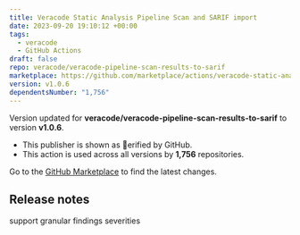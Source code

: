 ```yaml
---
title: Veracode Static Analysis Pipeline Scan and SARIF import
date: 2023-09-20 19:10:12 +00:00
tags:
  - veracode
  - GitHub Actions
draft: false
repo: veracode/veracode-pipeline-scan-results-to-sarif
marketplace: https://github.com/marketplace/actions/veracode-static-analysis-pipeline-scan-and-sarif-import
version: v1.0.6
dependentsNumber: "1,756"
---
```



Version updated for **veracode/veracode-pipeline-scan-results-to-sarif** to version **v1.0.6**.
- This publisher is shown as erified by GitHub.
- This action is used across all versions by **1,756** repositories.

Go to the [GitHub Marketplace](https://github.com/marketplace/actions/veracode-static-analysis-pipeline-scan-and-sarif-import) to find the latest changes.

## Release notes

support granular findings severities

